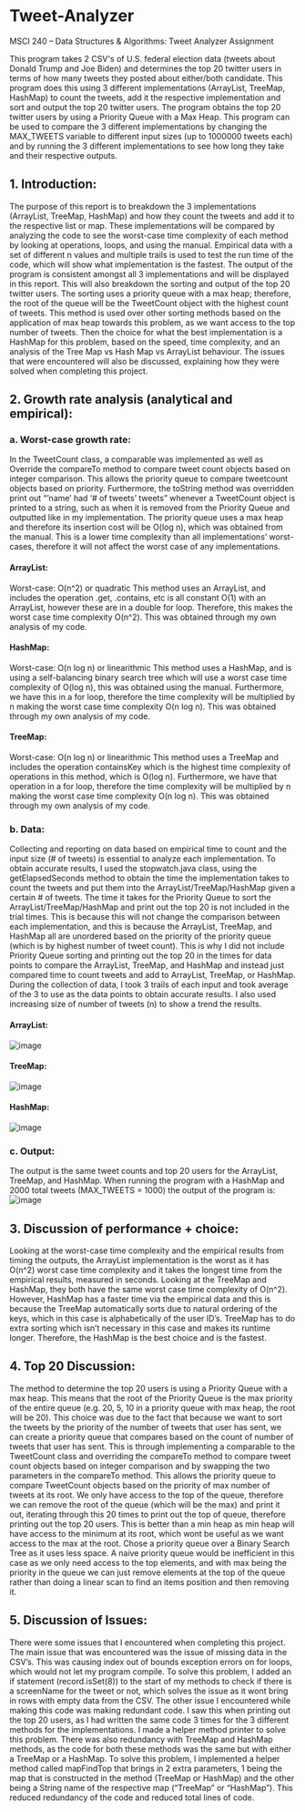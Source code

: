 # Tweet-Analyzer
MSCI 240 – Data Structures &amp; Algorithms: Tweet Analyzer Assignment

This program takes 2 CSV's of U.S. federal election data (tweets about Donald Trump and Joe Biden) and determines the top 20 twitter users in terms of how many tweets they posted about either/both candidate. This program does this using 3 different implementations (ArrayList, TreeMap, HashMap) to count the tweets, add it the respective implementation and sort and output the top 20 twitter users. The program obtains the top 20 twitter users by using a Priority Queue with a Max Heap. This program can be used to compare the 3 different implementations by changing the MAX_TWEETS variable to different input sizes (up to 1000000 tweets each) and by running the 3 different implementations to see how long they take and their respective outputs.


## 1.	Introduction:
The purpose of this report is to breakdown the 3 implementations (ArrayList, TreeMap, HashMap) and how they count the tweets and add it to the respective list or map. These implementations will be compared by analyzing the code to see the worst-case time complexity of each method by looking at operations, loops, and using the manual. Empirical data with a set of different n values and multiple trails is used to test the run time of the code, which will show what implementation is the fastest. The output of the program is consistent amongst all 3 implementations and will be displayed in this report. This will also breakdown the sorting and output of the top 20 twitter users. The sorting uses a priority queue with a max heap; therefore, the root of the queue will be the TweetCount object with the highest count of tweets. This method is used over other sorting methods based on the application of max heap towards this problem, as we want access to the top number of tweets. Then the choice for what the best implementation is a HashMap for this problem, based on the speed, time complexity, and an analysis of the Tree Map vs Hash Map vs ArrayList behaviour. The issues that were encountered will also be discussed, explaining how they were solved when completing this project.

## 2.	Growth rate analysis (analytical and empirical): 
### a. Worst-case growth rate:
In the TweetCount class, a comparable was implemented as well as Override the compareTo method to compare tweet count objects based on integer comparison. This allows the priority queue to compare tweetcount objects based on priority. Furthermore, the toString method was overridden print out “’name’ had ‘# of tweets’ tweets” whenever a TweetCount object is printed to a string, such as when it is removed from the Priority Queue and outputted like in my implementation. 
The priority queue uses a max heap and therefore its insertion cost will be O(log n), which was obtained from the manual. This is a lower time complexity than all implementations’ worst-cases, therefore it will not affect the worst case of any implementations. 
#### ArrayList:
Worst-case: O(n^2) or quadratic
This method uses an ArrayList, and includes the operation .get, .contains, etc is all constant O(1) with an ArrayList, however these are in a double for loop. Therefore, this makes the worst case time complexity O(n^2). This was obtained through my own analysis of my code.
#### HashMap:
Worst-case: O(n log n) or linearithmic
This method uses a HashMap, and is using a self-balancing binary search tree which will use a worst case time complexity of O(log n), this was obtained using the manual. Furthermore, we have this in a for loop, therefore the time complexity will be multiplied by n making the worst case time complexity O(n log n). This was obtained through my own analysis of my code.
#### TreeMap: 
Worst-case: O(n log n) or linearithmic
This method uses a TreeMap and includes the operation containsKey which is the highest time complexity of operations in this method, which is O(log n). Furthermore, we have that operation in a for loop, therefore the time complexity will be multiplied by n making the worst case time complexity O(n log n). This was obtained through my own analysis of my code.

### b. Data:
Collecting and reporting on data based on empirical time to count and the input size (# of tweets) is essential to analyze each implementation. To obtain accurate results, I used the stopwatch.java class, using the getElapsedSeconds method to obtain the time the implementation takes to count the tweets and put them into the ArrayList/TreeMap/HashMap given a certain # of tweets. The time it takes for the Priority Queue to sort the ArrayList/TreeMap/HashMap and print out the top 20 is not included in the trial times. This is because this will not change the comparison between each implementation, and this is because the ArrayList, TreeMap, and HashMap all are unordered based on the priority of the priority queue (which is by highest number of tweet count). This is why I did not include Priority Queue sorting and printing out the top 20 in the times for data points to compare the ArrayList, TreeMap, and HashMap and instead just compared time to count tweets and add to ArrayList, TreeMap, or HashMap.
During the collection of data, I took 3 trails of each input and took average of the 3 to use as the data points to obtain accurate results. I also used increasing size of number of tweets (n) to show a trend the results. 

#### ArrayList:
![image](https://user-images.githubusercontent.com/77474191/163632076-480ce72e-cb82-4e3e-9899-3a8f7bbb1ce0.png)

#### TreeMap:
![image](https://user-images.githubusercontent.com/77474191/163632092-023f0877-fe62-4826-8ee1-6e0d28e59514.png)


#### HashMap:
![image](https://user-images.githubusercontent.com/77474191/163632109-c5dc5ebc-858b-415e-af0c-163790fd0fd8.png)


### c. Output:
The output is the same tweet counts and top 20 users for the ArrayList, TreeMap, and HashMap. When running the program with a HashMap and 2000 total tweets (MAX_TWEETS = 1000) the output of the program is:
![image](https://user-images.githubusercontent.com/77474191/163632638-bbc4383b-7bdf-4ea9-92f8-b648777418f9.png)
 
## 3.	Discussion of performance + choice:
Looking at the worst-case time complexity and the empirical results from timing the outputs, the ArrayList implementation is the worst as it has O(n^2) worst case time complexity and it takes the longest time from the empirical results, measured in seconds. Looking at the TreeMap and HashMap, they both have the same worst case time complexity of O(n^2). However, HashMap has a faster time via the empirical data and this is because the TreeMap automatically sorts due to natural ordering of the keys, which in this case is alphabetically of the user ID’s. TreeMap has to do extra sorting which isn’t necessary in this case and makes its runtime longer. Therefore, the HashMap is the best choice and is the fastest.

## 4.	Top 20 Discussion:
The method to determine the top 20 users is using a Priority Queue with a max heap. This means that the root of the Priority Queue is the max priority of the entire queue (e.g. 20, 5, 10 in a priority queue with max heap, the root will be 20). This choice was due to the fact that because we want to sort the tweets by the priority of the number of tweets that user has sent, we can create a priority queue that compares based on the count of number of tweets that user has sent. This is through implementing a comparable to the TweetCount class and overriding the compareTo method to compare tweet count objects based on integer comparison and by swapping the two parameters in the compareTo method. This allows the priority queue to compare TweetCount objects based on the priority of max number of tweets at its root. We only have access to the top of the queue, therefore we can remove the root of the queue (which will be the max) and print it out, iterating through this 20 times to print out the top of queue, therefore printing out the top 20 users. This is better than a min heap as min heap will have access to the minimum at its root, which wont be useful as we want access to the max at the root. Chose a priority queue over a Binary Search Tree as it uses less space. A naive priority queue would be inefficient in this case as we only need access to the top elements, and with max being the priority in the queue we can just remove elements at the top of the queue rather than doing a linear scan to find an items position and then removing it. 

## 5.	Discussion of Issues:
There were some issues that I encountered when completing this project. The main issue that was encountered was the issue of missing data in the CSV’s. This was causing index out of bounds exception errors on for loops, which would not let my program compile. To solve this problem, I added an if statement (record.isSet(8)) to the start of my methods to check if there is a screenName for the tweet or not, which solves the issue as it wont bring in rows with empty data from the CSV. The other issue I encountered while making this code was making redundant code. I saw this when printing out the top 20 users, as I had written the same code 3 times for the 3 different methods for the implementations. I made a helper method printer to solve this problem. There was also redundancy with TreeMap and HashMap methods, as the code for both these methods was the same but with either a TreeMap or a HashMap. To solve this problem, I implemented a helper method called mapFindTop that brings in 2 extra parameters, 1 being the map that is constructed in the method (TreeMap or HashMap) and the other being a String name of the respective map (“TreeMap” or “HashMap”). This reduced redundancy of the code and reduced total lines of code.
